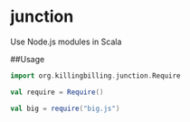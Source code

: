 junction
========

Use Node.js modules in Scala


##Usage

```scala
import org.killingbilling.junction.Require

val require = Require()

val big = require("big.js")
```

